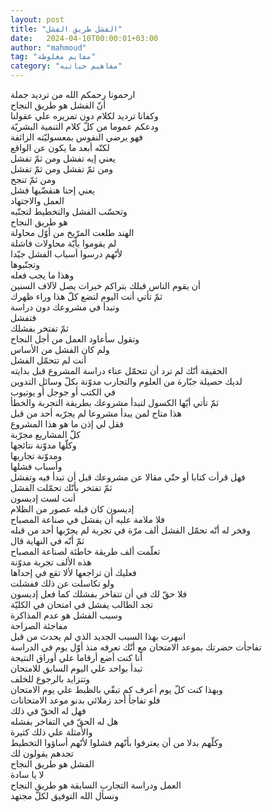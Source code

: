 ```yaml
---
layout: post
title: "الفشل طريق الفشل"
date:   2024-04-10T00:00:01+03:00
author: "mahmoud"
tag: "مفايم مغلوطة"
category: "مفاهيم حياتيه"
---
```



ارحمونا رحمكم الله من ترديد جملة  
أنّ الفشل هو طريق النجاح  
وكفانا ترديد لكلام دون تمريره علي عقولنا  
ودعكم عموما من كلّ كلام التنمية البشريّة  
فهو يرضي النفوس بمعسوليّته الزائفة  
لكنّه أبعد ما يكون عن الواقع  
يعني إيه تفشل ومن ثمّ تفشل  
ومن ثمّ تفشل ومن ثمّ تفشل  
ومن ثمّ تنجح  
يعني إحنا هنقضّيها فشل  
العمل والاجتهاد  
وتحسّب الفشل والتخطيط لتجنّبه  
هو طريق النجاح  
الهند طلعت المرّيخ من أوّل محاولة  
لم يقوموا بأيّة محاولات فاشلة  
لأنّهم درسوا أسباب الفشل جيّدا  
وتجنّبوها  
وهذا ما يجب فعله  
أن يقوم الناس قبلك بتراكم خبرات يصل لآلاف
السنين  
ثمّ تأتي أنت اليوم لتضع كلّ هذا وراء ظهرك  
وتبدأ في مشروعك دون دراسة  
فتفشل  
ثمّ تفتخر بفشلك  
وتقول سأعاود العمل من أجل النجاح  
ولم كان الفشل من الأساس  
أنت لم تتحمّل الفشل  
الحقيقة أنّك لم ترد أن تتحمّل عناء دراسة المشروع قبل
بدايته  
لديك حصيلة جبّارة من العلوم والتجارب مدوّنة بكلّ وسائل
التدوين  
في الكتب أو جوجل أو يوتيوب  
ثمّ تأتي أيّها الكسول لتبدأ مشروعك بطريقة التجربة
والخطأ  
هذا متاح لمن يبدأ مشروعا لم يجرّبه أحد من قبل  
فقل لي إذن ما هو هذا المشروع  
كلّ المشاريع مجرّبة  
وكلّها مدوّنة نتائجها  
ومدوّنة تجاربها  
وأسباب فشلها  
فهل قرأت كتابا أو حتّي مقالا عن مشروعك قبل أن تبدأ فيه
وتفشل  
ثمّ تفتخر بأنّك تحمّلت الفشل  
أنت لست إديسون  
إديسون كان قبله عصور من الظلام  
فلا ملامة عليه أن يفشل في صناعة المصباح  
وفخر له أنّه تحمّل الفشل ألف مرّة في تجربة لم يجرّبها أحد من
قبله  
ثمّ أنّه في النهاية قال  
تعلّمت ألف طريقة خاطئة لصناعة المصباح  
هذه الألف تجربة مدوّنة  
فعليك أن تراجعها لألا تقع في إحداها  
ولو تكاسلت عن ذلك ففشلت  
فلا حقّ لك في أن تتفاخر بفشلك كما فعل إديسون  
تجد الطالب يفشل في امتحان في الكليّة  
وسبب الفشل هو عدم المذاكرة  
مفاجئة الصراحة  
انبهرت بهذا السبب الجديد الذي لم يحدث من قبل  
تفاجأت حضرتك بموعد الامتحان مع أنّك تعرفه منذ أوّل يوم في
الدراسة  
أنا كنت أضع أرقاما علي أوراق النتيجة  
تبدأ بواحد علي اليوم السابق للامتحان  
وتتزايد بالرجوع للخلف  
وبهذا كنت كلّ يوم أعرف كم تبقّي بالظبط علي يوم
الامتحان  
فلو تفاجأ أحد زملائي بدنو موعد الامتحانات  
فهل له الحقّ في ذلك  
هل له الحقّ في التفاخر بفشله  
والأمثلة علي ذلك كثيرة  
وكلّهم بدلا من أن يعترفوا بأنّهم فشلوا لأنّهم أساؤوا
التخطيط  
تجدهم يقولون لك  
الفشل هو طريق النجاح  
لا يا سادة  
العمل ودراسة التجارب السابقة هو طريق النجاح  
ونسأل الله التوفيق لكلّ مجتهد

